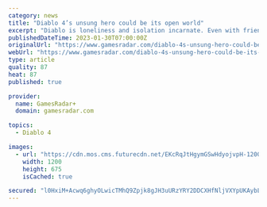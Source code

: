 ```yaml
---
category: news
title: "Diablo 4’s unsung hero could be its open world"
excerpt: "Diablo is loneliness and isolation incarnate. Even with friends at your side, the feeling of absence permeates every ramshackle town and desolate crypt journeyed upon – people were there before, now ..."
publishedDateTime: 2023-01-30T07:00:00Z
originalUrl: "https://www.gamesradar.com/diablo-4s-unsung-hero-could-be-its-open-world/"
webUrl: "https://www.gamesradar.com/diablo-4s-unsung-hero-could-be-its-open-world/"
type: article
quality: 87
heat: 87
published: true

provider:
  name: GamesRadar+
  domain: gamesradar.com

topics:
  - Diablo 4

images:
  - url: "https://cdn.mos.cms.futurecdn.net/EKcRqJtHgymGSwHdyojvpH-1200-80.jpg"
    width: 1200
    height: 675
    isCached: true

secured: "l0HxiM+Acwq6ghyOLwicTMhQ9Zpjk8gJH3uURzYRY2DDCXHfNljVXYpUKAybLDYpcq0MeskTxovvSddqRby8Mo9zED9S3eIIUvY3sDiAeMMWoTpRq17qoTzrKq2zpXTfJm9mdBBnhgDOZ9YMQSWxLsqavUZDlsM5m2zJwxCKKcouPXNMkqMqs6sXMJL/jY0KXzU4B1suzgM8aYwywSx/q9hVoJ6C51e7uHVex/Hn2Q+9N+udyVA006vtj1iftpPjQyQykytkX3dZ0xaQ1XtNFKbBLtOm7usXMur0JayoS866XJ6sz7SWst1GCTgv3YgCvfVea1X+dGj2csNDbuzS5Sx8Z+V1Z4N3W7Xtn8Qs/Qc=;QKOtFw/sgIN+1P2CTVRB0g=="
---
```


